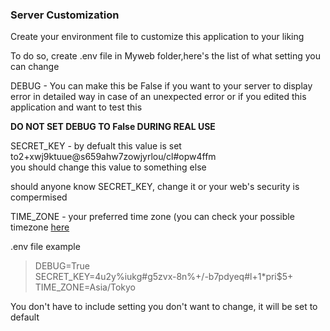 ### Server Customization

Create your environment file to customize this application to your liking

To do so, create .env file in Myweb folder,here's the list  of what setting you can change

DEBUG - You can make this be False if you want to your server to display
error in detailed way in case of an unexpected error or if you edited this
application and want to test this

**DO NOT SET DEBUG TO False DURING REAL USE**

SECRET_KEY - by defualt this value is set to2+xwj9ktuue@s659ahw7zowjyrlou/cl#opw4ffm    
              you should change this value to something else

should anyone know SECRET_KEY, change it or your web's security is compermised

TIME_ZONE - your preferred time zone (you can check your possible timezone [here](TIMZONE.txt)

.env file example

> DEBUG=True    
> SECRET_KEY=4u2y%iukg#g5zvx-8n%+/-b7pdyeq#l+1*pri$5+    
> TIME_ZONE=Asia/Tokyo    

You don't have to include setting you don't want to change, it will be set to default
